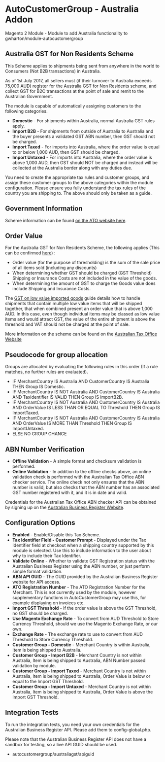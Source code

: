 <h1>AutoCustomerGroup - Australia Addon</h1>
<p>Magento 2 Module - Module to add Australia functionality to gwharton/module-autocustomergroup</p>

<h2>Australia GST for Non Residents Scheme</h2>
<p>This Scheme applies to shipments being sent from anywhere in the world to Consumers (Not B2B transactions) in Australia.</p>
<p>As of 1st July 2017, all sellers must (if their turnover to Australia exceeds 75,000 AUD) register for the Australia GST for Non Residents scheme,
    and collect GST for B2C transactions at the point of sale and remit to the Australian Government.</p>
<p>The module is capable of automatically assigning customers to the following categories.</p>
<ul>
    <li><b>Domestic</b> - For shipments within Australia, normal Australia GST rules apply.</li>
    <li><b>Import B2B</b> - For shipments from outside of Australia to Australia and the buyer presents a validated GST ABN number, then GST should not be charged.</li>
    <li><b>Import Taxed</b> - For imports into Australia, where the order value is equal to or below 1,000 AUD, then GST should be charged.</li>
    <li><b>Import Untaxed</b> - For imports into Australia, where the order value is above 1,000 AUD, then GST should NOT be charged and instead will be collected at the Australia border along with any duties due.</li>
</ul>
<p>You need to create the appropriate tax rules and customer groups, and assign these customer groups to the above categories within the module configuration. Please ensure you fully understand the tax rules of the country you are shipping to. The above should only be taken as a guide.</p>

<h2>Government Information</h2>
<p>Scheme information can be found <a href="https://www.ato.gov.au/businesses-and-organisations/international-tax-for-business/gst-on-imported-goods-and-services/gst-on-low-value-imported-goods" target="_blank">on the ATO website here</a>.</p>

<h2>Order Value</h2>
<p>For the Australia GST for Non Residents Scheme, the following applies (This can be confirmed
    <a href="https://www.ato.gov.au/businesses-and-organisations/international-tax-for-business/gst-on-imported-goods-and-services/gst-on-low-value-imported-goods"
    target="_blank">here</a>) :</p>
<ul>
    <li>Order value (for the purpose of thresholding) is the sum of the sale price of all items sold (including any discounts)</li>
    <li>When determining whether GST should be charged (GST Threshold) Shipping or Insurance Costs are not included in the value of the goods.</li>
    <li>When determining the amount of GST to charge the Goods value does include Shipping and Insurance Costs.</li>
</ul>
<p>The <a href="https://www.ato.gov.au/businesses-and-organisations/international-tax-for-business/gst-on-imported-goods-and-services/gst-on-low-value-imported-goods" target="_blank">GST on low value imported goods</a>
    guide details how to handle shipments that contain multiple low value items that will be shipped together, that when combined present an order
    value that is above 1,000 AUD. In this case, even though individual items may be classed as low value items and would attract GST, the value
    of the entire shipment is above the threshold and VAT should not be charged at the point of sale.</p>
<p>More information on the scheme can be found on the
    <a href="https://www.ato.gov.au/businesses-and-organisations/international-tax-for-business/gst-on-imported-goods-and-services/what-to-do-as-a-non-resident-business" target="_blank">Australian Tax Office Website</a></p>

<h2>Pseudocode for group allocation</h2>
<p>Groups are allocated by evaluating the following rules in this order (If a rule matches, no further rules are evaluated).</p>
<ul>
<li>IF MerchantCountry IS Australia AND CustomerCountry IS Australia THEN Group IS Domestic.</li>
<li>IF MerchantCountry IS NOT Australia AND CustomerCountry IS Australia AND TaxIdentifier IS VALID THEN Group IS ImportB2B.</li>
<li>IF MerchantCountry IS NOT Australia AND CustomerCountry IS Australia AND OrderValue IS LESS THAN OR EQUAL TO Threshold THEN Group IS ImportTaxed.</li>
<li>IF MerchantCountry IS NOT Australia AND CustomerCountry IS Australia AND OrderValue IS MORE THAN Threshold THEN Group IS ImportUntaxed.</li>
<li>ELSE NO GROUP CHANGE</li>
</ul>

<h2>ABN Number Verification</h2>
<ul>
<li><b>Offline Validation</b> - A simple format and checksum validation is performed.</li>
<li><b>Online Validation</b> - In addition to the offline checks above, an online validation check is performed with the Australian Tax Office ABN checker service. The online check not only ensures that the ABN number is valid, but also checks that the ABN number has an associated GST number registered with it, and it is in date and valid.</li>
</ul>
<p>Credentials for the Australian Tax Office ABN checker API can be obtained by signing up on the <a href="https://abr.business.gov.au/Tools/WebServices" target="_blank">Australian Business Register Website</a>.</p>

<h2>Configuration Options</h2>
<ul>
<li><b>Enabled</b> - Enable/Disable this Tax Scheme.</li>
<li><b>Tax Identifier Field - Customer Prompt</b> - Displayed under the Tax Identifier field at checkout when a shipping country supported by this module is selected. Use this to include information to the user about why to include their Tax Identifier.</li>
<li><b>Validate Online</b> - Whether to validate GST Registration status with the Australian Business Register using the ABN number, or just perform simple format validation.</li>
<li><b>ABN API GUID</b> - The GUID provided by the Australian Business Register website for API access.</li>
<li><b>ATO Registration Number</b> - The ATO Registration Number for the Merchant. This is not currently used by the module, however supplementary functions in AutoCustomerGroup may use this, for example displaying on invoices etc.</li>
<li><b>Import GST Threshold</b> - If the order value is above the GST Threshold, no GST should be charged.</li>
<li><b>Use Magento Exchange Rate</b> - To convert from AUD Threshold to Store Currency Threshold, should we use the Magento Exchange Rate, or our own.</li>
<li><b>Exchange Rate</b> - The exchange rate to use to convert from AUD Threshold to Store Currency Threshold.</li>
<li><b>Customer Group - Domestic</b> - Merchant Country is within Australia, Item is being shipped to Australia.</li>
<li><b>Customer Group - Import B2B</b> - Merchant Country is not within Australia, Item is being shipped to Australia, ABN Number passed validation by module.</li>
<li><b>Customer Group - Import Taxed</b> - Merchant Country is not within Australia, Item is being shipped to Australia, Order Value is below or equal to the Import GST Threshold.</li>
<li><b>Customer Group - Import Untaxed</b> - Merchant Country is not within Australia, Item is being shipped to Australia, Order Value is above the Import GST Threshold.</li>
</ul>

<h2>Integration Tests</h2>
<p>To run the integration tests, you need your own credentials for the Australian Business Register API. Please add them to config-global.php.</p>
<p>Please note that the Australian Business Register API does not have a sandbox for testing, so a live API GUID should be used.</p>
<ul>
<li>autocustomergroup/australiagst/apiguid</li>
</ul>
